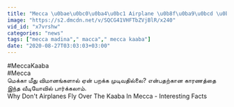 ```yaml
---
title: "Mecca \u0bae\u0bc0\u0ba4\u0bc1 Airplane \u0b8f\u0ba9\u0bcd \u0baa\u0bb1\u0b95\u0bcd\u0b95 \u0bae\u0bc1\u0b9f\u0bbf\u0bb5\u0ba4\u0bbf\u0bb2\u0bcd\u0bb2\u0bc8? Oneindia Tamil"
image: "https://s2.dmcdn.net/v/SQCG41VHFTbZVjBlR/x240"
vid_id: "x7vrshw"
categories: "news"
tags: ["mecca madina"," macca"," mecca kaaba"]
date: "2020-08-27T03:03:03+03:00"
---
```

#MeccaKaaba  <br>#Mecca  <br>மெக்கா மீது விமானங்களால் ஏன் பறக்க முடிவதில்லை? என்பதற்கான காரணத்தை இந்த வீடியோவில் பார்க்கலாம்.   <br>Why Don't Airplanes Fly Over The Kaaba In Mecca - Interesting Facts   <br>
